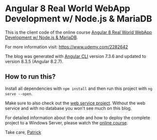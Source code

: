 # Angular 8 Real World WebApp Development w/ Node.js & MariaDB

This is the client code of the online course [Angular 8 Real World WebApp Development w/ Node.js & MariaDB](https://www.udemy.com/2282642).

For more information visit: https://www.udemy.com/2282642

The blog was generated with [Angular CLI](https://github.com/angular/angular-cli) version 7.3.6 and updated to version 8.3.5 (Angular 8.2.7).

## How to run this?

Install all dependencies with `npm install` and then run this project with `ng serve --open`.

Make sure to also check out the [web service project](https://github.com/patrickgod/ng-blog-service). Without the web service and with no database you won't see much on this blog.

For detailed information about the code and how to deploy the complete project to a Windows Server, please watch the [online course](https://www.udemy.com/2282642).

Take care,
[Patrick](https://patrickgod.com)


